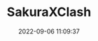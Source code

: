 ---
date: 2022-09-06 11:09:37
title: 'SakuraXClash'	
tags: [free]
price: Free	
link: https://sakuraxclash.com/	

twitter: https://twitter.com/ProjectSakuraX
---